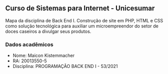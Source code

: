 ## Curso de Sistemas para Internet - Unicesumar

Mapa da disciplina de Back End I. Construção de site em PHP, HTML e CSS como solução tecnológica para auxiliar um microempreendor do setor de doces caseiros a divulgar seus produtos.

### Dados acadêmicos
- Nome: Maicon Kistemmacher
- RA: 20013550-5
- Disciplina: PROGRAMAÇÃO BACK END I - 53/2021
